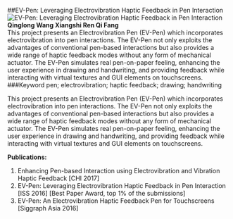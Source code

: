 ##EV-Pen: Leveraging Electrovibration Haptic Feedback in Pen Interaction
![EV-Pen: Leveraging Electrovibration Haptic Feedback in Pen Interaction](https://farm1.staticflickr.com/976/40440611400_3691318c5d_c.jpg)
**Qinglong Wang  Xiangshi Ren  Qi Fang**  
This project presents an Electrovibration Pen (EV-Pen) which incorporates electrovibration into pen interactions. The EV-Pen not only exploits the advantages of conventional pen-based interactions but also provides a wide range of haptic feedback modes without any form of mechanical actuator. The EV-Pen simulates real pen-on-paper feeling, enhancing the user experience in drawing and handwriting, and providing feedback while interacting with virtual textures and GUI elements on touchscreens.
###Keyword
pen; electrovibration; haptic feedback; drawing; handwriting

This project presents an Electrovibration Pen (EV-Pen) which incorporates electrovibration into pen interactions. The EV-Pen not only exploits the advantages of conventional pen-based interactions but also provides a wide range of haptic feedback modes without any form of mechanical actuator. The EV-Pen simulates real pen-on-paper feeling, enhancing the user experience in drawing and handwriting, and providing feedback while interacting with virtual textures and GUI elements on touchscreens.


**Publications:**

1. Enhancing Pen-based Interaction using Electrovibration and Vibration Haptic Feedback [CHI 2017]
2. EV-Pen: Leveraging Electrovibration Haptic Feedback in Pen Interaction [ISS 2016] [Best Paper Award, top 1% of the submissions]
3. EV-Pen: An Electrovibration Haptic Feedback Pen for Touchscreens [Siggraph Asia 2016]